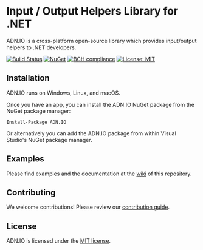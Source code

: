 # Input / Output Helpers Library for .NET

ADN.IO is a cross-platform open-source library which provides input/output helpers to .NET developers.

[![Build Status](https://travis-ci.org/andresdigiovanni/ADN.IO.svg?branch=master)](https://travis-ci.org/andresdigiovanni/ADN.IO)
[![NuGet](https://img.shields.io/nuget/v/ADN.IO.svg)](https://www.nuget.org/packages/ADN.IO/)
[![BCH compliance](https://bettercodehub.com/edge/badge/andresdigiovanni/ADN.IO?branch=master)](https://bettercodehub.com/)
[![License: MIT](https://img.shields.io/badge/License-MIT-yellow.svg)](https://opensource.org/licenses/MIT)

## Installation

ADN.IO runs on Windows, Linux, and macOS.

Once you have an app, you can install the ADN.IO NuGet package from the NuGet package manager:

```
Install-Package ADN.IO
```

Or alternatively you can add the ADN.IO package from within Visual Studio's NuGet package manager.

## Examples

Please find examples and the documentation at the [wiki](https://github.com/andresdigiovanni/ADN.IO/wiki) of this repository.

## Contributing

We welcome contributions! Please review our [contribution guide](CONTRIBUTING.md).

## License

ADN.IO is licensed under the [MIT license](LICENSE).
